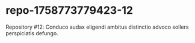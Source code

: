 # repo-1758773779423-12
Repository #12: Conduco audax eligendi ambitus distinctio advoco sollers perspiciatis defungo.
